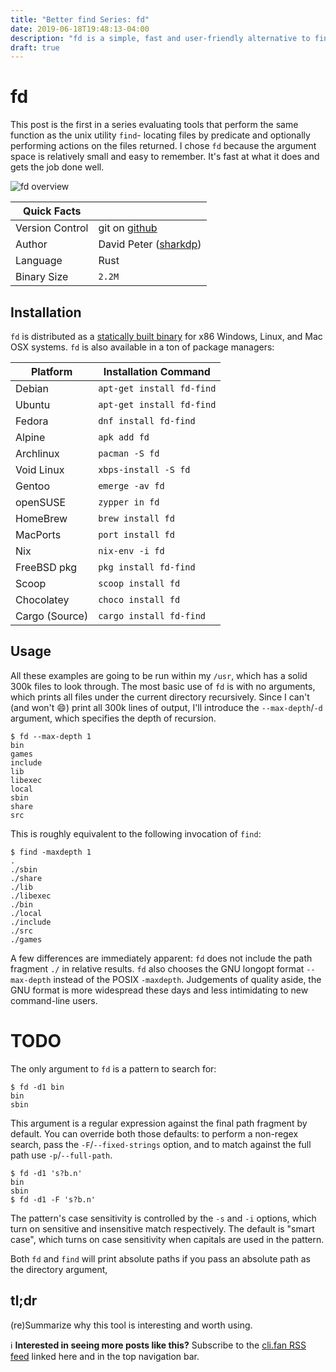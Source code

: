 ```yaml
---
title: "Better find Series: fd"
date: 2019-06-18T19:48:13-04:00
description: "fd is a simple, fast and user-friendly alternative to find"
draft: true
---
```


# fd

This post is the first in a series evaluating tools that perform the same function as the unix utility `find`- locating files by predicate and optionally performing actions on the files returned. I chose `fd` because the argument space is relatively small and easy to remember. It's fast at what it does and gets the job done well.

![fd overview](/fd_main.png)

| Quick Facts | |
| ---- | ----------- |
| Version Control | git on [github](https://github.com/sharkdp/fd) |
| Author | David Peter ([sharkdp](https://david-peter.de/)) |
| Language | Rust |
| Binary Size | `2.2M` |

## Installation

`fd` is distributed as a [statically built binary](https://github.com/sharkdp/fd/releases) for x86 Windows, Linux, and Mac OSX systems. `fd` is also available in a ton of package managers:

| Platform | Installation Command |
| -------- | -------------------- |
| Debian | `apt-get install fd-find` |
| Ubuntu | `apt-get install fd-find` |
| Fedora | `dnf install fd-find` |
| Alpine | `apk add fd` |
| Archlinux | `pacman -S fd` |
| Void Linux | `xbps-install -S fd` |
| Gentoo | `emerge -av fd` |
| openSUSE | `zypper in fd` |
| HomeBrew | `brew install fd` |
| MacPorts | `port install fd` |
| Nix | `nix-env -i fd` |
| FreeBSD pkg | `pkg install fd-find` |
| Scoop | `scoop install fd` |
| Chocolatey | `choco install fd` |
| Cargo (Source) | `cargo install fd-find` |

## Usage

All these examples are going to be run within my `/usr`, which has a solid 300k files to look through. The most basic use of `fd` is with no arguments, which prints all files under the current directory recursively. Since I can't (and won't :smile:) print all 300k lines of output, I'll introduce the `--max-depth`/`-d` argument, which specifies the depth of recursion.

```text
$ fd --max-depth 1
bin
games
include
lib
libexec
local
sbin
share
src
```

This is roughly equivalent to the following invocation of `find`:

```
$ find -maxdepth 1
.
./sbin
./share
./lib
./libexec
./bin
./local
./include
./src
./games
```

A few differences are immediately apparent: `fd` does not include the path fragment `./` in relative results. `fd` also chooses the GNU longopt format `--max-depth` instead of the POSIX `-maxdepth`. Judgements of quality aside, the GNU format is more widespread these days and less intimidating to new command-line users.

# TODO
The only argument to `fd` is a pattern to search for:

```
$ fd -d1 bin
bin
sbin
```

This argument is a regular expression against the final path fragment by default. You can override both those defaults: to perform a non-regex search, pass the `-F`/`--fixed-strings` option, and to match against the full path use `-p`/`--full-path`.

```
$ fd -d1 's?b.n'
bin
sbin
$ fd -d1 -F 's?b.n'
```

The pattern's case sensitivity is controlled by the `-s` and `-i` options, which turn on sensitive and insensitive match respectively. The default is "smart case", which turns on case sensitivity when capitals are used in the pattern.

Both `fd` and `find` will print absolute paths if you pass an absolute path as the directory argument, 

## tl;dr

(re)Summarize why this tool is interesting and worth using.

:information_source: **Interested in seeing more posts like this?** Subscribe to the [cli.fan RSS feed](/posts/index.xml) linked here and in the top navigation bar.
